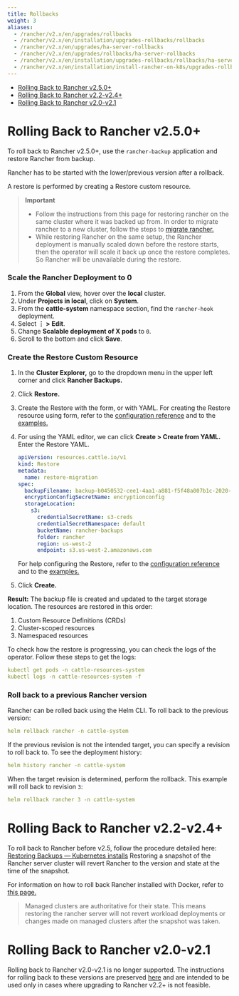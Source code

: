 ```yaml
---
title: Rollbacks
weight: 3
aliases:
  - /rancher/v2.x/en/upgrades/rollbacks
  - /rancher/v2.x/en/installation/upgrades-rollbacks/rollbacks
  - /rancher/v2.x/en/upgrades/ha-server-rollbacks
  - /rancher/v2.x/en/upgrades/rollbacks/ha-server-rollbacks
  - /rancher/v2.x/en/installation/upgrades-rollbacks/rollbacks/ha-server-rollbacks
  - /rancher/v2.x/en/installation/install-rancher-on-k8s/upgrades-rollbacks/rollbacks
---
```


- [Rolling Back to Rancher v2.5.0+](#rolling-back-to-rancher-v2-5-0)
- [Rolling Back to Rancher v2.2-v2.4+](#rolling-back-to-rancher-v2-2-v2-4)
- [Rolling Back to Rancher v2.0-v2.1](#rolling-back-to-rancher-v2-0-v2-1)

# Rolling Back to Rancher v2.5.0+

To roll back to Rancher v2.5.0+, use the `rancher-backup` application and restore Rancher from backup.

Rancher has to be started with the lower/previous version after a rollback.

A restore is performed by creating a Restore custom resource.

> **Important**
>
> * Follow the instructions from this page for restoring rancher on the same cluster where it was backed up from. In order to migrate rancher to a new cluster, follow the steps to [migrate rancher.]({{<baseurl>}}/rancher/v2.5/en/backups/migrating-rancher)
> * While restoring Rancher on the same setup, the Rancher deployment is manually scaled down before the restore starts, then the operator will scale it back up once the restore completes. So Rancher will be unavailable during the restore.

### Scale the Rancher Deployment to 0

1. From the **Global** view, hover over the **local** cluster.
1. Under **Projects in local**, click on **System**.
1. From the **cattle-system** namespace section, find the `rancher-hook` deployment.
1. Select **&#8942; > Edit**.
1. Change **Scalable deployment of X pods** to `0`.
1. Scroll to the bottom and click **Save**.

### Create the Restore Custom Resource

1. In the **Cluster Explorer,** go to the dropdown menu in the upper left corner and click **Rancher Backups.**
1. Click **Restore.**
1. Create the Restore with the form, or with YAML.  For creating the Restore resource using form, refer to the  [configuration reference]({{<baseurl>}}/rancher/v2.5/en/backups/configuration/restore-config) and to the [examples.]({{<baseurl>}}/rancher/v2.5/en/backups/examples)
1. For using the YAML editor, we can click **Create > Create from YAML.** Enter the Restore YAML.

    ```yaml
    apiVersion: resources.cattle.io/v1
	kind: Restore
	metadata:
	  name: restore-migration
	spec:
	  backupFilename: backup-b0450532-cee1-4aa1-a881-f5f48a007b1c-2020-09-15T07-27-09Z.tar.gz
	  encryptionConfigSecretName: encryptionconfig
	  storageLocation:
	    s3:
	      credentialSecretName: s3-creds
	      credentialSecretNamespace: default
	      bucketName: rancher-backups
	      folder: rancher
	      region: us-west-2
	      endpoint: s3.us-west-2.amazonaws.com
      ```

      For help configuring the Restore, refer to the [configuration reference]({{<baseurl>}}/rancher/v2.5/en/backups/v2.5/configuration/restore-config/) and to the [examples.]({{<baseurl>}}/rancher/v2.5/en/backups/v2.5/examples/)

1. Click **Create.**

**Result:** The backup file is created and updated to the target storage location. The resources are restored in this order:

1. Custom Resource Definitions (CRDs)
2. Cluster-scoped resources
3. Namespaced resources

To check how the restore is progressing, you can check the logs of the operator. Follow these steps to get the logs:

```yaml
kubectl get pods -n cattle-resources-system
kubectl logs -n cattle-resources-system -f
```

### Roll back to a previous Rancher version

Rancher can be rolled back using the Helm CLI. To roll back to the previous version:

```yaml
helm rollback rancher -n cattle-system
```

If the previous revision is not the intended target, you can specify a revision to roll back to. To see the deployment history:

```yaml
helm history rancher -n cattle-system
```

When the target revision is determined, perform the rollback. This example will roll back to revision `3`:

```yaml
helm rollback rancher 3 -n cattle-system
```

# Rolling Back to Rancher v2.2-v2.4+

To roll back to Rancher before v2.5, follow the procedure detailed here: [Restoring Backups — Kubernetes installs]({{<baseurl>}}/rancher/v2.0-v2.4/en/backups/restore/rke-restore/) Restoring a snapshot of the Rancher server cluster will revert Rancher to the version and state at the time of the snapshot.

For information on how to roll back Rancher installed with Docker, refer to [this page.]({{<baseurl>}}/rancher/v2.5/en/installation/other-installation-methods/single-node-docker/single-node-rollbacks)

> Managed clusters are authoritative for their state. This means restoring the rancher server will not revert workload deployments or changes made on managed clusters after the snapshot was taken.

# Rolling Back to Rancher v2.0-v2.1

Rolling back to Rancher v2.0-v2.1 is no longer supported. The instructions for rolling back to these versions are preserved [here]({{<baseurl>}}/rancher/v2.0-v2.4/en/backups/restore/rke-restore/v2.0-v2.1) and are intended to be used only in cases where upgrading to Rancher v2.2+ is not feasible.
